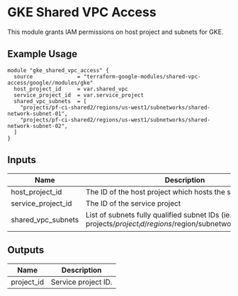 # GKE Shared VPC Access

This module grants IAM permissions on host project and subnets for GKE.

## Example Usage
```hcl
module "gke_shared_vpc_access" {
  source              = "terraform-google-modules/shared-vpc-access/google//modules/gke"
  host_project_id     = var.shared_vpc
  service_project_id  = var.service_project
  shared_vpc_subnets  = [
    "projects/pf-ci-shared2/regions/us-west1/subnetworks/shared-network-subnet-01",
    "projects/pf-ci-shared2/regions/us-west1/subnetworks/shared-network-subnet-02",
  ]
}
```

<!-- BEGINNING OF PRE-COMMIT-TERRAFORM DOCS HOOK -->
## Inputs

| Name | Description | Type | Default | Required |
|------|-------------|:----:|:-----:|:-----:|
| host\_project\_id | The ID of the host project which hosts the shared VPC | string | n/a | yes |
| service\_project\_id | The ID of the service project | string | n/a | yes |
| shared\_vpc\_subnets | List of subnets fully qualified subnet IDs (ie. projects/$project_id/regions/$region/subnetworks/$subnet_id) | list(string) | `<list>` | no |

## Outputs

| Name | Description |
|------|-------------|
| project\_id | Service project ID. |

<!-- END OF PRE-COMMIT-TERRAFORM DOCS HOOK -->